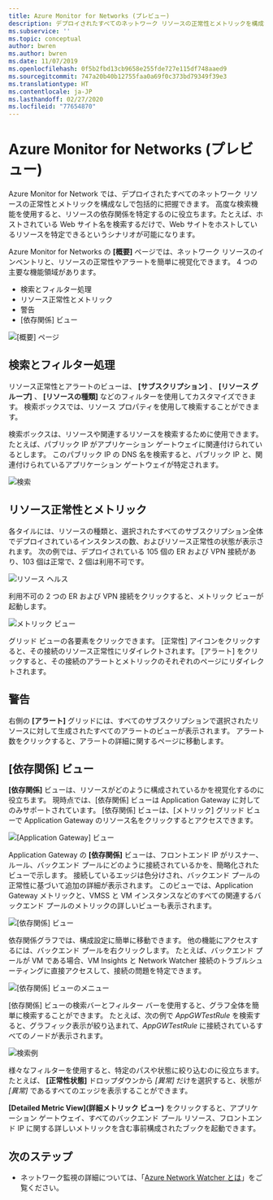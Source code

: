```yaml
---
title: Azure Monitor for Networks (プレビュー)
description: デプロイされたすべてのネットワーク リソースの正常性とメトリックを構成なしで包括的に把握できる、Azure Monitor for Network の簡単な概要。
ms.subservice: ''
ms.topic: conceptual
author: bwren
ms.author: bwren
ms.date: 11/07/2019
ms.openlocfilehash: 0f5b2fbd13cb9658e255fde727e115df748aaed9
ms.sourcegitcommit: 747a20b40b12755faa0a69f0c373bd79349f39e3
ms.translationtype: HT
ms.contentlocale: ja-JP
ms.lasthandoff: 02/27/2020
ms.locfileid: "77654870"
---
```

# <a name="azure-monitor-for-networks-preview"></a>Azure Monitor for Networks (プレビュー)
Azure Monitor for Network では、デプロイされたすべてのネットワーク リソースの正常性とメトリックを構成なしで包括的に把握できます。 高度な検索機能を使用すると、リソースの依存関係を特定するのに役立ちます。たとえば、ホストされている Web サイト名を検索するだけで、Web サイトをホストしているリソースを特定できるというシナリオが可能になります。

Azure Monitor for Networks の **[概要]** ページでは、ネットワーク リソースのインベントリと、リソースの正常性やアラートを簡単に視覚化できます。 4 つの主要な機能領域があります。

- 検索とフィルター処理
- リソース正常性とメトリック
- 警告 
- [依存関係] ビュー

![[概要] ページ](media/network-insights-overview/overview.png)

## <a name="search-and-filtering"></a>検索とフィルター処理
リソース正常性とアラートのビューは、 **[サブスクリプション]** 、 **[リソース グループ]** 、 **[リソースの種類]** などのフィルターを使用してカスタマイズできます。 検索ボックスでは、リソース プロパティを使用して検索することができます。

検索ボックスは、リソースや関連するリソースを検索するために使用できます。 たとえば、パブリック IP がアプリケーション ゲートウェイに関連付けられているとします。 このパブリック IP の DNS 名を検索すると、パブリック IP と、関連付けられているアプリケーション ゲートウェイが特定されます。

![検索](media/network-insights-overview/search.png)


## <a name="resource-health-and-metric"></a>リソース正常性とメトリック
各タイルには、リソースの種類と、選択されたすべてのサブスクリプション全体でデプロイされているインスタンスの数、およびリソース正常性の状態が表示されます。 次の例では、デプロイされている 105 個の ER および VPN 接続があり、103 個は正常で、2 個は利用不可です。

![リソース ヘルス](media/network-insights-overview/resource-health.png)

利用不可の 2 つの ER および VPN 接続をクリックすると、メトリック ビューが起動します。 

![メトリック ビュー](media/network-insights-overview/metric-view.png)

グリッド ビューの各要素をクリックできます。 [正常性] アイコンをクリックすると、その接続のリソース正常性にリダイレクトされます。 [アラート] をクリックすると、その接続のアラートとメトリックのそれぞれのページにリダイレクトされます。 

## <a name="alerts"></a>警告
右側の **[アラート]** グリッドには、すべてのサブスクリプションで選択されたリソースに対して生成されたすべてのアラートのビューが表示されます。 アラート数をクリックすると、アラートの詳細に関するページに移動します。

## <a name="dependency-view"></a>[依存関係] ビュー
**[依存関係]** ビューは、リソースがどのように構成されているかを視覚化するのに役立ちます。 現時点では、[依存関係] ビューは Application Gateway に対してのみサポートされています。 [依存関係] ビューは、[メトリック] グリッド ビューで Application Gateway のリソース名をクリックするとアクセスできます。

![[Application Gateway] ビュー](media/network-insights-overview/application-gateway.png)

Application Gateway の **[依存関係]** ビューは、フロントエンド IP がリスナー、ルール、バックエンド プールにどのように接続されているかを、簡略化されたビューで示します。 接続しているエッジは色分けされ、バックエンド プールの正常性に基づいて追加の詳細が表示されます。 このビューでは、Application Gateway メトリックと、VMSS と VM インスタンスなどのすべての関連するバックエンド プールのメトリックの詳しいビューも表示されます。

![[依存関係] ビュー](media/network-insights-overview/dependency-view.png)

依存関係グラフでは、構成設定に簡単に移動できます。 他の機能にアクセスするには、バックエンド プールを右クリックします。 たとえば、バックエンド プールが VM である場合、VM Insights と Network Watcher 接続のトラブルシューティングに直接アクセスして、接続の問題を特定できます。

![[依存関係] ビューのメニュー](media/network-insights-overview/dependency-view-menu.png)

[依存関係] ビューの検索バーとフィルター バーを使用すると、グラフ全体を簡単に検索することができます。 たとえば、次の例で *AppGWTestRule* を検索すると、グラフィック表示が絞り込まれて、*AppGWTestRule* に接続されているすべてのノードが表示されます。 

![検索例](media/network-insights-overview/search-example.png)

様々なフィルターを使用すると、特定のパスや状態に絞り込むのに役立ちます。 たとえば、 **[正常性状態]** ドロップダウンから *[異常]* だけを選択すると、状態が *[異常]* であるすべてのエッジを表示することができます。

**[Detailed Metric View]\(詳細メトリック ビュー\)** をクリックすると、アプリケーション ゲートウェイ、すべてのバックエンド プール リソース、フロントエンド IP に関する詳しいメトリックを含む事前構成されたブックを起動できます。 

## <a name="next-steps"></a>次のステップ 

- ネットワーク監視の詳細については、「[Azure Network Watcher とは](/azure/network-watcher/network-watcher-monitoring-overview)」をご覧ください。

